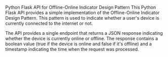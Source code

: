 Python Flask API for Offline-Online Indicator Design Pattern
This Python Flask API provides a simple implementation of the Offline-Online Indicator Design Pattern. This pattern is used to indicate whether a user's device is currently connected to the internet or not.

The API provides a single endpoint that returns a JSON response indicating whether the device is currently online or offline. The response contains a boolean value (true if the device is online and false if it's offline) and a timestamp indicating the time when the request was processed.